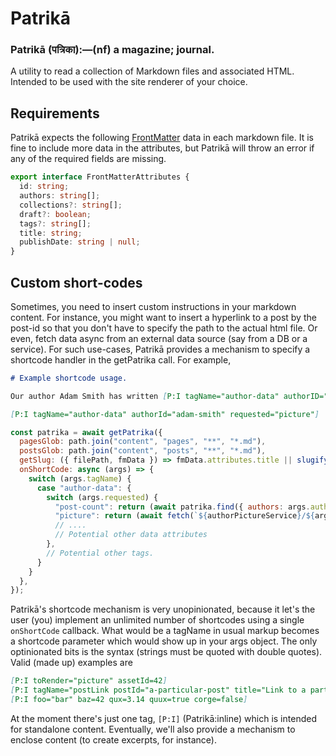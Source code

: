 # Patrikā

### Patrikā (पत्रिका):—(nf) a magazine; journal.

A utility to read a collection of Markdown files and associated HTML. Intended to be used with the site renderer of your choice.

## Requirements

Patrikā expects the following [FrontMatter](https://frontmatter.codes/docs/markdown) data in each markdown file. It is fine to include more data in the attributes, but Patrikā will throw an error if any of the required fields are missing.

```ts
export interface FrontMatterAttributes {
  id: string;
  authors: string[];
  collections?: string[];
  draft?: boolean;
  tags?: string[];
  title: string;
  publishDate: string | null;
}
```

## Custom short-codes

Sometimes, you need to insert custom instructions in your markdown content. For instance, you might want to insert a hyperlink to a post by the post-id so that you don't have to specify the path to the actual html file. Or even, fetch data async from an external data source (say from a DB or a service). For such use-cases, Patrikā provides a mechanism to specify a shortcode handler in the getPatrika call. For example,

```markdown
# Example shortcode usage.

Our author Adam Smith has written [P:I tagName="author-data" authorID="adam-smith" requested="post-count"] posts. Here's his picture.

[P:I tagName="author-data" authorId="adam-smith" requested="picture"]
```

```js
const patrika = await getPatrika({
  pagesGlob: path.join("content", "pages", "**", "*.md"),
  postsGlob: path.join("content", "posts", "**", "*.md"),
  getSlug: ({ filePath, fmData }) => fmData.attributes.title || slugify(path.basename(filePath).replace(/\.md$/, "")),
  onShortCode: async (args) => {
    switch (args.tagName) {
      case "author-data": {
        switch (args.requested) {
          "post-count": return (await patrika.find({ authors: args.authorID }) ).length;
          "picture": return (await fetch(`${authorPictureService}/${args.authorID}`));
          // ....
          // Potential other data attributes
        },
        // Potential other tags.
      }
    }
  },
});
```

Patrikā's shortcode mechanism is very unopinionated, because it let's the user (you) implement an unlimited number of shortcodes using a single `onShortCode` callback. What would be a tagName in usual markup becomes a shortcode parameter which would show up in your args object. The only optinionated bits is the syntax (strings must be quoted with double quotes). Valid (made up) examples are

```markdown
[P:I toRender="picture" assetId=42]
[P:I tagName="postLink postId="a-particular-post" title="Link to a particular post" text="Click here"]
[P:I foo="bar" baz=42 qux=3.14 quux=true corge=false]
```

At the moment there's just one tag, `[P:I]` (Patrikā:inline) which is intended for standalone content. Eventually, we'll also provide a mechanism to enclose content (to create excerpts, for instance).

